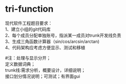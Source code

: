 # tri-function
现代软件工程题目要求：<br>
1、建立小组的git代码库<br>
2、每个成员分配单独账号，指派某一成员对trunk开发线负责<br>
3、生成三角函数计算器（sin/cos/arcsin/arctan)<br>
4、代码架构应考虑方便显示、测试和移植<br>

#注：处理与显示分开；<br>
定义数据词典；<br>
trunk线:需求分析，概要设计，详细说明；<br>
接口划分情况说明；可测试；有界面gui<br>
